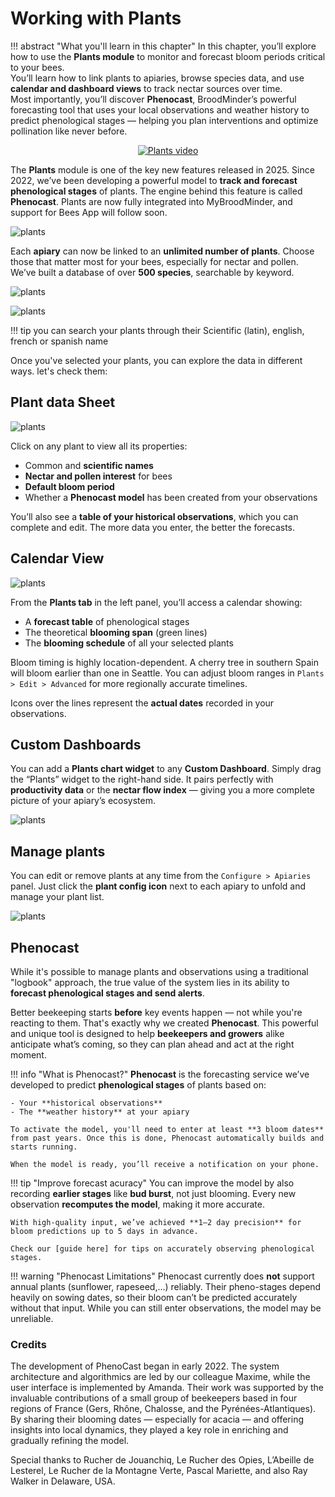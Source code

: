 # Working with Plants

!!! abstract "What you'll learn in this chapter"
    In this chapter, you’ll explore how to use the **Plants module** to monitor and forecast bloom periods critical to your bees.  
    You’ll learn how to link plants to apiaries, browse species data, and use **calendar and dashboard views** to track nectar sources over time.  
    Most importantly, you’ll discover **Phenocast**, BroodMinder’s powerful forecasting tool that uses your local observations and weather history to predict phenological stages — helping you plan interventions and optimize pollination like never before.


<div align="center">
<a href="https://youtu.be/u0g4em-KG7o" target="_blank">
  <img src="../assets/50_mybroodminder_v5.assets/plants/ytb_video.png#largeImg" alt="Plants video">
</a>
</div>


The **Plants** module is one of the key new features released in 2025. Since 2022, we’ve been developing a powerful model to **track and forecast phenological stages** of plants. The engine behind this feature is called **Phenocast**.
Plants are now fully integrated into MyBroodMinder, and support for Bees App will follow soon.

![plants](../assets/50_mybroodminder_v5.assets/plants/left_side.png)



Each **apiary** can now be linked to an **unlimited number of plants**. Choose those that matter most for your bees, especially for nectar and pollen. We’ve built a database of over **500 species**, searchable by keyword. 


![plants](../assets/50_mybroodminder_v5.assets/plants/newplant.png)

![plants](../assets/50_mybroodminder_v5.assets/plants/search_plant.png)

!!! tip 
    you can search your plants through their Scientific (latin), english, french or spanish name


Once you've selected your plants, you can explore the data in different ways. let's check them:

## Plant data Sheet
![plants](../assets/50_mybroodminder_v5.assets/plants/plantdatasheet.png) 

Click on any plant to view all its properties:

- Common and **scientific names**
- **Nectar and pollen interest** for bees
- **Default bloom period**
- Whether a **Phenocast model** has been created from your observations

You’ll also see a **table of your historical observations**, which you can complete and edit. The more data you enter, the better the forecasts.


## Calendar View

![plants](../assets/50_mybroodminder_v5.assets/plants/timeline.png)

From the **Plants tab** in the left panel, you’ll access a calendar showing:

- A **forecast table** of phenological stages
- The theoretical **blooming span** (green lines)
- The **blooming schedule** of all your selected plants

Bloom timing is highly location-dependent. A cherry tree in southern Spain will bloom earlier than one in Seattle. You can adjust bloom ranges in `Plants > Edit > Advanced` for more regionally accurate timelines.

Icons over the lines represent the **actual dates** recorded in your observations.



## Custom Dashboards

You can add a **Plants chart widget** to any **Custom Dashboard**. Simply drag the “Plants” widget to the right-hand side. It pairs perfectly with **productivity data** or the **nectar flow index** — giving you a more complete picture of your apiary’s ecosystem.

![plants](../assets/50_mybroodminder_v5.assets/plants/customdash.png)


## Manage plants

You can edit or remove plants at any time from the `Configure > Apiaries` panel. Just click the **plant config icon** next to each apiary to unfold and manage your plant list.

![plants](../assets/50_mybroodminder_v5.assets/plants/configure.png)



## Phenocast

While it's possible to manage plants and observations using a traditional "logbook" approach, the true value of the system lies in its ability to **forecast phenological stages and send alerts**.

Better beekeeping starts **before** key events happen — not while you're reacting to them. That's exactly why we created **Phenocast**. This powerful and unique tool is designed to help **beekeepers and growers** alike anticipate what’s coming, so they can plan ahead and act at the right moment.



!!! info "What is Phenocast?"
    **Phenocast** is the forecasting service we’ve developed to predict **phenological stages** of plants based on:

    - Your **historical observations**
    - The **weather history** at your apiary

    To activate the model, you'll need to enter at least **3 bloom dates** from past years. Once this is done, Phenocast automatically builds and starts running.
    
    When the model is ready, you’ll receive a notification on your phone.

!!! tip "Improve forecast acuracy"
    You can improve the model by also recording **earlier stages** like **bud burst**, not just blooming. Every new observation **recomputes the model**, making it more accurate. 
    
    With high-quality input, we’ve achieved **1–2 day precision** for bloom predictions up to 5 days in advance.
    
    Check our [guide here] for tips on accurately observing phenological stages.


!!! warning "Phenocast Limitations" 
    Phenocast currently does **not** support annual plants (sunflower, rapeseed,...) reliably. Their pheno-stages depend heavily on sowing dates, so their bloom can’t be predicted accurately without that input. While you can still enter observations, the model may be unreliable.


### Credits 

The development of PhenoCast began in early 2022. The system architecture and algorithmics are led by our colleague Maxime, while the user interface is implemented by Amanda. Their work was supported by the invaluable contributions of a small group of beekeepers based in four regions of France (Gers, Rhône, Chalosse, and the Pyrénées-Atlantiques). By sharing their blooming dates — especially for acacia — and offering insights into local dynamics, they played a key role in enriching and gradually refining the model.

Special thanks to Rucher de Jouanchiq, Le Rucher des Opies, L’Abeille de Lesterel, Le Rucher de la Montagne Verte, Pascal Mariette, and also Ray Walker in Delaware, USA.